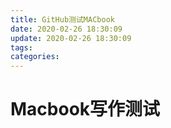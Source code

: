 ```yaml
---
title: GitHub测试MACbook
date: 2020-02-26 18:30:09
update: 2020-02-26 18:30:09
tags:
categories:
---
```

# Macbook写作测试